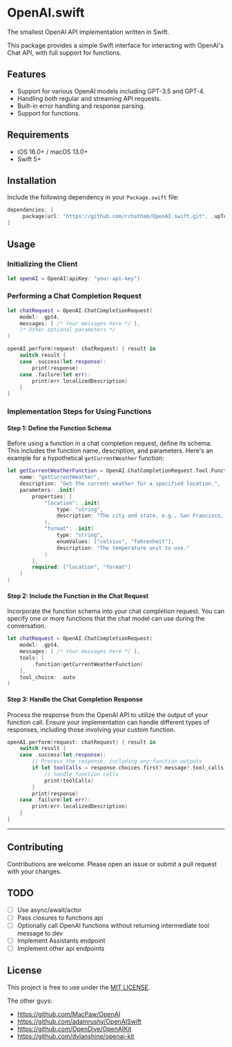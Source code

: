 # OpenAI.swift

The smallest OpenAI API implementation written in Swift. 

This package provides a simple Swift interface for interacting with OpenAI's Chat API, with full support for functions.

## Features

- Support for various OpenAI models including GPT-3.5 and GPT-4.
- Handling both regular and streaming API requests.
- Built-in error handling and response parsing.
- Support for functions.

## Requirements

- iOS 16.0+ / macOS 13.0+
- Swift 5+

## Installation

Include the following dependency in your `Package.swift` file:

```swift
dependencies: [
    .package(url: "https://github.com/rchatham/OpenAI.swift.git", .upToNextMajor(from: "1.0.0"))
]
```

## Usage

### Initializing the Client

```swift
let openAI = OpenAI(apiKey: "your-api-key")
```

### Performing a Chat Completion Request

```swift
let chatRequest = OpenAI.ChatCompletionRequest(
    model: .gpt4,
    messages: [ /* Your messages here */ ],
    /* Other optional parameters */
)

openAI.perform(request: chatRequest) { result in
    switch result {
    case .success(let response):
        print(response)
    case .failure(let err):
        print(err.localizedDescription)
    }
}
```

### Implementation Steps for Using Functions

#### Step 1: Define the Function Schema

Before using a function in a chat completion request, define its schema. This includes the function name, description, and parameters. Here's an example for a hypothetical `getCurrentWeather` function:

```swift
let getCurrentWeatherFunction = OpenAI.ChatCompletionRequest.Tool.FunctionSchema(
    name: "getCurrentWeather",
    description: "Get the current weather for a specified location.",
    parameters: .init(
        properties: [
            "location": .init(
                type: "string",
                description: "The city and state, e.g., San Francisco, CA"
            ),
            "format": .init(
                type: "string",
                enumValues: ["celsius", "fahrenheit"],
                description: "The temperature unit to use."
            )
        ],
        required: ["location", "format"]
    )
)
```

#### Step 2: Include the Function in the Chat Request

Incorporate the function schema into your chat completion request. You can specify one or more functions that the chat model can use during the conversation.

```swift
let chatRequest = OpenAI.ChatCompletionRequest(
    model: .gpt4,
    messages: [ /* Your messages here */ ],
    tools: [
        .function(getCurrentWeatherFunction)
    ],
    tool_choice: .auto
)
```

#### Step 3: Handle the Chat Completion Response

Process the response from the OpenAI API to utilize the output of your function call. Ensure your implementation can handle different types of responses, including those involving your custom function.

```swift
openAI.perform(request: chatRequest) { result in
    switch result {
    case .success(let response):
        // Process the response, including any function outputs
        if let toolCalls = response.choices.first?.message?.tool_calls ?? response.choices.first?.delta?.tool_calls {
            // handle function calls
            print(toolCalls)
        }
        print(response)
    case .failure(let err):
        print(err.localizedDescription)
    }
}
```

---

## Contributing

Contributions are welcome. Please open an issue or submit a pull request with your changes.

## TODO

- [ ] Use async/await/actor
- [ ] Pass closures to functions api
- [ ] Optionally call OpenAI functions without returning intermediate tool message to dev
- [ ] Implement Assistants endpoint
- [ ] Implement other api endpoints

## License

This project is free to use under the [MIT LICENSE](LICENSE).

The other guys:
- https://github.com/MacPaw/OpenAI
- https://github.com/adamrushy/OpenAISwift
- https://github.com/OpenDive/OpenAIKit
- https://github.com/dylanshine/openai-kit
